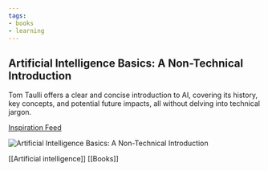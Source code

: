 ```yaml
---
tags:
- books
- learning
---
```


## **Artificial Intelligence Basics: A Non-Technical Introduction**

Tom Taulli offers a clear and concise introduction to AI, covering its history, key concepts, and potential future impacts, all without delving into technical jargon.

[Inspiration Feed](https://inspirationfeed.com/artificial-intelligence-books/)

![Artificial Intelligence Basics: A Non-Technical Introduction](https://tse1.mm.bing.net/th?id=OIP.aZeL34tb7Jomwi1FJ5oHKQHaD4&w=200&h=112&c=7)

[[Artificial intelligence]]  [[Books]]